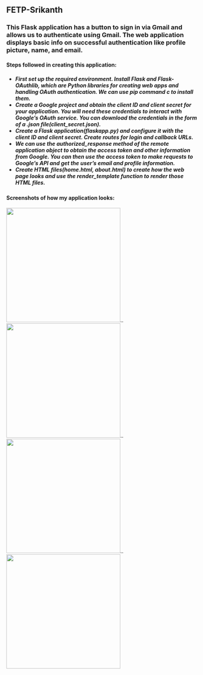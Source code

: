 ## FETP-Srikanth
<h3>This Flask application has a button to sign in via Gmail and allows us to authenticate using Gmail. The web application displays basic info on successful authentication like profile picture, name, and email.</h3>
<h4>Steps followed in creating this application:</h4>
<h5>
<ul>
  <li>First set up the required environment. Install Flask and Flask-OAuthlib, which are Python 
  libraries for creating web apps and handling OAuth authentication. We can use pip command c to 
  install them.</li>	
  <li>Create a Google project and obtain the client ID and client secret for your application. You will need these credentials to interact with Google’s OAuth service. You can download the credentials in the form of a .json file(client_secret.json). </li>
  <li>Create a Flask application(flaskapp.py) and configure it with the client ID and client secret. Create routes for login and callback URLs. </li>
  <li>We can use the authorized_response method of the remote application object to obtain the access token and other information from Google. You can then use the access token to make requests to Google’s API and get the user’s email and profile information.</li>
  <li>Create HTML files(home.html, about.html) to create how the web page looks and use the render_template function to render those HTML files.</li>
</ul>
</h5>
<h4>Screenshots of how my application looks:</h4>
<img src="https://github.com/sri-chi/FETP-Srikanth/assets/35699881/6d7988c4-2c49-4929-b800-8d570680c77b" width="300">..<image src="https://github.com/sri-chi/FETP-Srikanth/assets/35699881/39b75fc3-7737-4f49-8807-3b4674b32b93" width="300">..<img src="https://github.com/sri-chi/FETP-Srikanth/assets/35699881/fe328154-8ecb-4c11-bf83-7eae70ee4411" width="300">..<img src="https://github.com/sri-chi/FETP-Srikanth/assets/35699881/c8ee5864-c4ef-4b11-bc9c-655725aa69ec" width="300">

>


